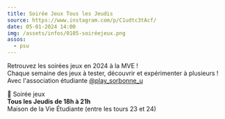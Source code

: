 ```yaml
---
title: Soirée Jeux Tous les Jeudis
source: https://www.instagram.com/p/C1udtc3tAcf/
date: 05-01-2024 14:00
img: /assets/infos/0105-soiréejeux.png
assos:
  - psu
---
```


Retrouvez les soirées jeux en 2024 à la MVE !  
Chaque semaine des jeux à tester, découvrir et expérimenter à plusieurs !  
Avec l'association étudiante [@play_sorbonne_u](https://www.instagram.com/play_sorbonne_u/)

🎲 Soirée jeux  
__Tous les Jeudis de 18h à 21h__  
Maison de la Vie Étudiante (entre les tours 23 et 24)